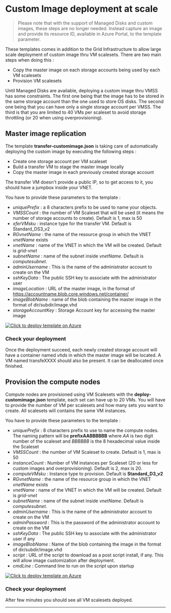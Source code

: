 # Custom Image deployment at scale

> Please note that with the support of Managed Disks and custom images, these steps are no longer needed. Instead capture an image and provide its resource ID, available in Azure Portal, to the template parameter.

These templates comes in addition to the Grid Infrastructure to allow large scale deployment of custom image thru VM scalesets. There are two main steps when doing this :
* Copy the master image on each storage accounts being used by each VM scalesets
* Provision VM scalesets

Until Managed Disks are available, deploying a custom image thru VMSS has some constraints. The first one being that the image has to be stored in the same storage account than the one used to store OS disks. The second one being that you can have only a single storage account per VMSS. The third is that you are limited to 40 VMs per scaleset to avoid storage throttling (or 20 when using overprovisioning).


## Master image replication
The template **transfer-customimage.json** is taking care of automatically deploying the custom image by executing the following steps :
* Create one storage account per VM scaleset
* Build a transfer VM to stage the master image locally
* Copy the master image in each previously created storage account

The transfer VM doesn't provide a public IP, so to get access to it, you should have a jumpbox inside your VNET.

You have to provide these parameters to the template :
* _uniquePrefix_ : a 8 characters prefix to be used to name your objects.
* _VMSSCount_ : the number of VM Scaleset that will be used (it means the number of storage accounts to create). Default is 1, max is 50
* _xferVMsku_ : instance type for the transfer VM. Default is Standard_DS3_v2
* _RGvnetName_ : the name of the resource group in which the VNET *vnetName* exists
* _vnetName_ : name of the VNET in which the VM will be created. Default is *grid-vnet*
* _subnetName_ : name of the subnet inside *vnetName*. Default is *computesubnet*.
* _adminUsername_ : This is the name of the administrator account to create on the VM
* _sshKeyData_ : The public SSH key to associate with the administrator user
* _imageLocation_ : URL of the master image, in the format of https://accountname.blob.core.windows.net/container/
* _imageBlobName_ : name of the blob containing the master image in the format of dir/subdir/image.vhd
* _storageAccountKey_ : Storage Account key for accessing the master image

[![Click to deploy template on Azure](http://azuredeploy.net/deploybutton.png "Click to deploy template on Azure")](https://portal.azure.com/#create/Microsoft.Template/uri/https%3A%2F%2Fraw.githubusercontent.com%2Fbrisbane%2Fazure-hpc%2Fmaster%2FCompute-Grid-Infra%2FCustomImage%2Ftransfer-customimage.json)  

### Check your deployment
Once the deployment succeed, each newly created storage account will have a container named *vhds* in which the master image will be located.
A VM named transfeXXXX should also be present. It can be deallocated once finished.


## Provision the compute nodes
Compute nodes are provisioned using VM Scalesets with the **deploy-customimage.json** template, each set can have up to 20 VMs. You will have to provide the number of VM per scalesets and how many sets you want to create. All scalesets will contains the same VM instances.

You have to provide these parameters to the template :
* _uniquePrefix_ : 8 characters prefix to use to name the compute nodes. The naming pattern will be **prefixAABBBBBB** where _AA_ is two digit number of the scaleset and _BBBBBB_ is the 8 hexadecimal value inside the Scaleset
* _VMSSCount_ : the number of VM Scaleset to create. Default is 1, max is 50
* _instanceCount_ : Number of VM instances per Scaleset (20 or less for custom images and overprovisioning). Default is 2, max is 20.
* _computeVMsku_ : Instance type to provision. Default is **Standard_D3_v2**
* _RGvnetName_ : the name of the resource group in which the VNET *vnetName* exists
* _vnetName_ : name of the VNET in which the VM will be created. Default is *grid-vnet*
* _subnetName_ : name of the subnet inside *vnetName*. Default is *computesubnet*.
* _adminUsername_ : This is the name of the administrator account to create on the VM
* _adminPassword_ : This is the password of the administrator account to create on the VM
* _sshKeyData_ : The public SSH key to associate with the administrator user if any
* _imageBlobName_ : Name of the blob containing the image in the format of dir/subdir/image.vhd
* _script_ : URL of the script to download as a post script install, if any. This will allow image customization after deployment.
* _cmdLine_ : Command line to run on the _script_ upon startup

[![Click to deploy template on Azure](http://azuredeploy.net/deploybutton.png "Click to deploy template on Azure")](https://portal.azure.com/#create/Microsoft.Template/uri/https%3A%2F%2Fraw.githubusercontent.com%2Fbrisbane%2Fazure-hpc%2Fmaster%2FCompute-Grid-Infra%2FCustomImage%2Fdeploy-customimage.json)  

### Check your deployment
After few minutes you should see all VM scalesets deployed.

____

